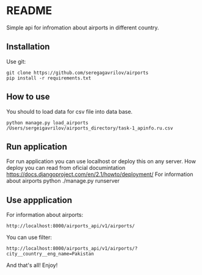 # README 

Simple api for infromation about airports in different country.


## Installation
Use git:
```
git clone https://github.com/seregagavrilov/airports
pip install -r requirements.txt
```
## How to use                  
You should to load data for csv file into data base.                 
```
python manage.py load_airports /Users/sergeigavrilov/airports_directory/task-1_apinfo.ru.csv
```
## Run application
For run application you can use localhost or deploy this on any server. 
How deploy you can read from oficial documintation https://docs.djangoproject.com/en/2.1/howto/deployment/
For information about airports
 python ./manage.py runserver

## Use appplication
For information about airports:

```
http://localhost:8000/airports_api/v1/airports/
```

You can use filter:
```
http://localhost:8000/airports_api/v1/airports/?city__country__eng_name=Pakistan
```
And that's all! Enjoy!
